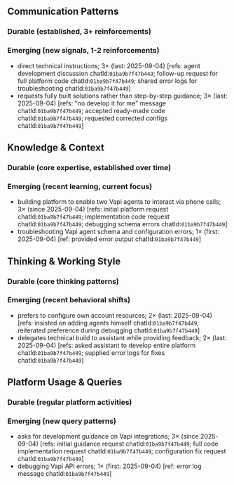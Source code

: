 ## Communication Patterns
### Durable (established, 3+ reinforcements)

### Emerging (new signals, 1-2 reinforcements)
- direct technical instructions; 3× (last: 2025-09-04) [refs: agent development discussion chatId:`01ba9b7f47b449`; follow-up request for full platform code chatId:`01ba9b7f47b449`; shared error logs for troubleshooting chatId:`01ba9b7f47b449`]
- requests fully built solutions rather than step-by-step guidance; 3× (last: 2025-09-04) [refs: "no develop it for me" message chatId:`01ba9b7f47b449`; accepted ready-made code chatId:`01ba9b7f47b449`; requested corrected configs chatId:`01ba9b7f47b449`]

## Knowledge & Context
### Durable (core expertise, established over time)

### Emerging (recent learning, current focus)
- building platform to enable two Vapi agents to interact via phone calls; 3× (since 2025-09-04) [refs: initial platform request chatId:`01ba9b7f47b449`; implementation code request chatId:`01ba9b7f47b449`; debugging schema errors chatId:`01ba9b7f47b449`]
- troubleshooting Vapi agent schema and configuration errors; 1× (first: 2025-09-04) [ref: provided error output chatId:`01ba9b7f47b449`]

## Thinking & Working Style
### Durable (core thinking patterns)

### Emerging (recent behavioral shifts)
- prefers to configure own account resources; 2× (last: 2025-09-04) [refs: insisted on adding agents himself chatId:`01ba9b7f47b449`; reiterated preference during debugging chatId:`01ba9b7f47b449`]
- delegates technical build to assistant while providing feedback; 2× (last: 2025-09-04) [refs: asked assistant to develop entire platform chatId:`01ba9b7f47b449`; supplied error logs for fixes chatId:`01ba9b7f47b449`]

## Platform Usage & Queries
### Durable (regular platform activities)

### Emerging (new query patterns)
- asks for development guidance on Vapi integrations; 3× (since 2025-09-04) [refs: initial guidance request chatId:`01ba9b7f47b449`; full code implementation request chatId:`01ba9b7f47b449`; configuration fix request chatId:`01ba9b7f47b449`]
- debugging Vapi API errors; 1× (first: 2025-09-04) [ref: error log message chatId:`01ba9b7f47b449`]